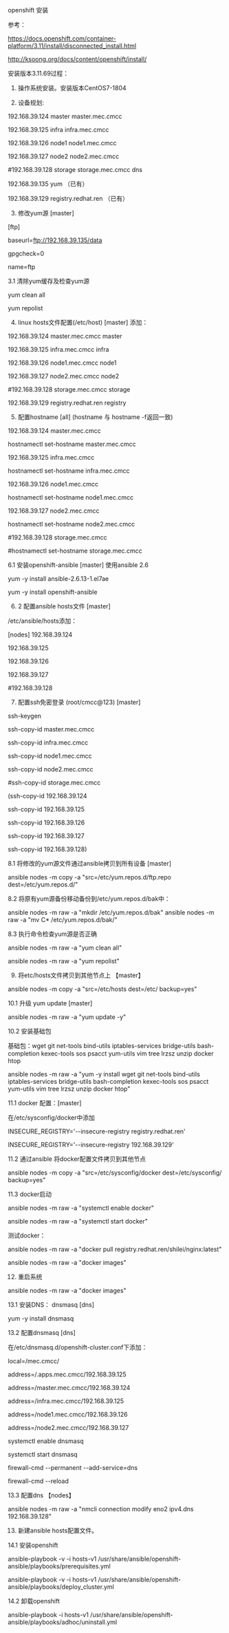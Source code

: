 openshift 安装

参考：

https://docs.openshift.com/container-platform/3.11/install/disconnected_install.html

http://ksoong.org/docs/content/openshift/install/

安装版本3.11.69过程：

1. 操作系统安装。安装版本CentOS7-1804

2. 设备规划: 

192.168.39.124  master   master.mec.cmcc

192.168.39.125  infra    infra.mec.cmcc	

192.168.39.126  node1    node1.mec.cmcc	

192.168.39.127  node2    node2.mec.cmcc	

#192.168.39.128  storage storage.mec.cmcc dns

192.168.39.135 yum （已有）

192.168.39.129 registry.redhat.ren （已有）

3. 修改yum源 [master]

[ftp]

baseurl=ftp://192.168.39.135/data

gpgcheck=0

name=ftp

3.1 清除yum缓存及检查yum源

yum clean all

yum repolist

4. linux hosts文件配置(/etc/host)  [master]
添加：

192.168.39.124  master.mec.cmcc   master

192.168.39.125  infra.mec.cmcc    infra

192.168.39.126  node1.mec.cmcc    node1

192.168.39.127  node2.mec.cmcc    node2

#192.168.39.128  storage.mec.cmcc  storage

192.168.39.129  registry.redhat.ren  registry

5. 配置hostname [all] (hostname 与 hostname -f返回一致)

192.168.39.124  master.mec.cmcc

hostnamectl set-hostname master.mec.cmcc

192.168.39.125  infra.mec.cmcc

hostnamectl set-hostname infra.mec.cmcc

192.168.39.126  node1.mec.cmcc

hostnamectl set-hostname node1.mec.cmcc

192.168.39.127  node2.mec.cmcc

hostnamectl set-hostname node2.mec.cmcc

#192.168.39.128  storage.mec.cmcc

#hostnamectl set-hostname storage.mec.cmcc

6.1 安装openshift-ansible [master]  使用ansible 2.6

yum -y install ansible-2.6.13-1.el7ae

yum -y install openshift-ansible

6. 2 配置ansible hosts文件 [master]

/etc/ansible/hosts添加：

[nodes]
192.168.39.124

192.168.39.125

192.168.39.126

192.168.39.127

#192.168.39.128

7. 配置ssh免密登录 (root/cmcc@123) [master]

ssh-keygen

ssh-copy-id   master.mec.cmcc

ssh-copy-id   infra.mec.cmcc

ssh-copy-id   node1.mec.cmcc

ssh-copy-id   node2.mec.cmcc

#ssh-copy-id   storage.mec.cmcc

(ssh-copy-id  192.168.39.124

ssh-copy-id  192.168.39.125

ssh-copy-id  192.168.39.126

ssh-copy-id  192.168.39.127

ssh-copy-id  192.168.39.128)

8.1 将修改的yum源文件通过ansible拷贝到所有设备 [master]

ansible nodes -m copy -a "src=/etc/yum.repos.d/ftp.repo dest=/etc/yum.repos.d/"

8.2 将原有yum源备份移动备份到/etc/yum.repos.d/bak中：

ansible nodes -m raw -a "mkdir /etc/yum.repos.d/bak"
ansible nodes -m raw -a "mv C* /etc/yum.repos.d/bak/"

8.3 执行命令检查yum源是否正确

ansible nodes -m raw -a "yum clean all"

ansible nodes -m raw -a "yum repolist"

9. 将etc/hosts文件拷贝到其他节点上 【master】

ansible nodes -m copy -a "src=/etc/hosts dest=/etc/ backup=yes"

10.1 升级 yum update [master]

ansible nodes -m raw -a "yum update -y"

10.2 安装基础包 

基础包：wget git net-tools bind-utils iptables-services bridge-utils bash-completion kexec-tools sos psacct yum-utils vim tree lrzsz unzip docker htop

ansible nodes -m raw -a "yum -y install wget git net-tools bind-utils iptables-services bridge-utils bash-completion kexec-tools sos psacct yum-utils vim tree lrzsz unzip docker htop"

11.1  docker 配置：[master]

在/etc/sysconfig/docker中添加

INSECURE_REGISTRY='--insecure-registry registry.redhat.ren'

INSECURE_REGISTRY='--insecure-registry 192.168.39.129'

11.2 通过ansible 将docker配置文件拷贝到其他节点

ansible nodes -m copy -a "src=/etc/sysconfig/docker dest=/etc/sysconfig/ backup=yes"

11.3  docker启动

ansible nodes -m raw -a "systemctl enable docker"

ansible nodes -m raw -a "systemctl start docker"

测试docker：

ansible nodes -m raw -a "docker pull registry.redhat.ren/shilei/nginx:latest"

ansible nodes -m raw -a "docker images"

12.  重启系统

ansible nodes -m raw -a "docker images"

13.1 安装DNS： dnsmasq [dns]

yum -y install dnsmasq

13.2 配置dnsmasq [dns]

在/etc/dnsmasq.d/openshift-cluster.conf下添加：

local=/mec.cmcc/

address=/.apps.mec.cmcc/192.168.39.125

address=/master.mec.cmcc/192.168.39.124

address=/infra.mec.cmcc/192.168.39.125

address=/node1.mec.cmcc/192.168.39.126

address=/node2.mec.cmcc/192.168.39.127

systemctl enable dnsmasq

systemctl start dnsmasq

firewall-cmd --permanent --add-service=dns

firewall-cmd --reload

13.3 配置dns 【nodes】

ansible nodes -m raw -a "nmcli connection modify eno2 ipv4.dns 192.168.39.128"

13. 新建ansible hosts配置文件。

14.1 安装openshift

ansible-playbook -v -i hosts-v1 /usr/share/ansible/openshift-ansible/playbooks/prerequisites.yml

ansible-playbook -v -i hosts-v1 /usr/share/ansible/openshift-ansible/playbooks/deploy_cluster.yml

14.2 卸载openshift

ansible-playbook -i hosts-v1 /usr/share/ansible/openshift-ansible/playbooks/adhoc/uninstall.yml
